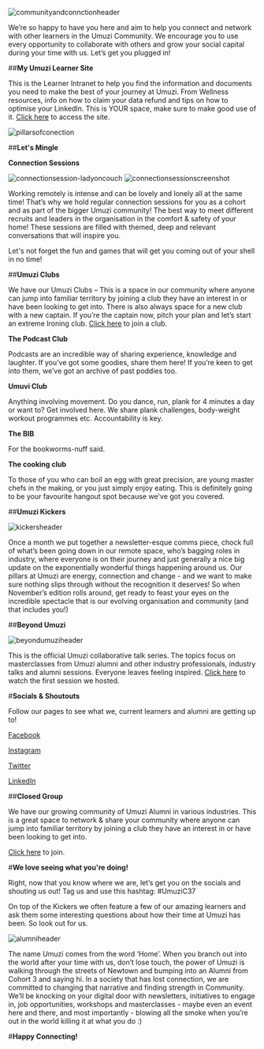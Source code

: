 ![communityandconnctionheader](communityandconnectionheader.png)

We’re so happy to have you here and aim to help you connect and network with other learners in the Umuzi Community. We encourage you to use every opportunity to collaborate with others and grow your social capital during your time with us.
Let’s get you plugged in!

##**My Umuzi Learner Site**

This is the Learner Intranet to help you find the information and documents you need to make the best of your journey at Umuzi. From Wellness resources, info on how to claim your data refund and tips on how to optimise your LinkedIn. This is YOUR space, make sure to make good use of it. [Click here](https://sites.google.com/umuzi.org/umuzi-recruits-home/whats-news?authuser=1) to access the site.

![pillarsofconection](pillarsofconnection.png)

##**Let's Mingle**

**Connection Sessions**

![connectionsession-ladyoncouch](connectionsession-ladyoncouch.png) ![connectionsessionscreenshot](connectionsessionscreenshot.png)

Working remotely is intense and can be lovely and lonely all at the same time! That’s why we hold regular connection sessions for you as a cohort and as part of the bigger Umuzi community!
The best way to meet different recruits and leaders in the organisation in the comfort & safety of your home! These sessions are filled with themed, deep and relevant conversations that will inspire you. 

Let's not forget the fun and games that will get you coming out of your shell in no time!

##**Umuzi Clubs**

We have our Umuzi Clubs – This is a space in our community where anyone can jump into familiar territory by joining a club they have an interest in or have been looking to get into. There is also always space for a new club with a new captain. If you’re the captain now, pitch your plan and let’s start an extreme Ironing club. [Click here](https://docs.google.com/document/d/1enVkEgaxvWwhODBHEYWHFMrjJ3zL6L_VCEBE6gwit8A/edit) to join a club.

**The Podcast Club**

Podcasts are an incredible way of sharing experience, knowledge and laughter. If you’ve got some goodies, share them here! If you’re keen to get into them, we’ve got an archive of past poddies too. 


**Umuvi Club**

Anything involving movement. Do you dance, run, plank for 4 minutes a day or want to? Get involved here. We share plank challenges, body-weight workout programmes etc. Accountability is key.


**The BIB**

For the bookworms-nuff said.


**The cooking club**

To those of you who can boil an egg with great precision, are young master chefs in the making, or you just simply enjoy eating. This is definitely going to be your favourite hangout spot because we've got you covered.

##**Umuzi Kickers**

![kickersheader](kickersheader.png)

Once a month we put together a newsletter-esque comms piece, chock full of what’s been going down in our remote space, who’s bagging roles in industry, where everyone is on their journey and just generally a nice big update on the exponentially wonderful things happening around us. Our pillars at Umuzi are energy, connection and change - and we want to make sure nothing slips through without the recognition it deserves! So when November’s edition rolls around, get ready to feast your eyes on the incredible spectacle that is our evolving organisation and community (and that includes you!)

##**Beyond Umuzi**

![beyondumuziheader](beyondumuziheader.png)

This is the official Umuzi collaborative talk series. The topics focus on masterclasses from Umuzi alumni and other industry professionals, industry talks and alumni sessions. Everyone leaves feeling inspired.
[Click here](https://www.youtube.com/watch?v=jS-UcDK-bBA&list=PLybRNzuiivp8hFddaNO1iz3oeuo2uPU8_) to watch the first session we hosted.

#**Socials & Shoutouts**

Follow our pages to see what we, current learners and alumni are getting up to!

[Facebook](https://www.facebook.com/UmuziOrg?_rdc=1&_rdr)

[Instagram](https://www.instagram.com/umuziorg/)

[Twitter](https://twitter.com/UmuziOrg?ref_src=twsrc%5Egoogle%7Ctwcamp%5Eserp%7Ctwgr%5Eauthor)

[LinkedIn](https://www.linkedin.com/company/umuzi-photo-club/mycompany/?viewAsMember=true)

##**Closed Group**

We have our growing community of Umuzi Alumni in various industries. This is a great space to network & share your  community where anyone can jump into familiar territory by joining a club they have an interest in or have been looking to get into.

[Click here](https://docs.google.com/document/d/1HH1zDwUrZCtvOW9SJ2EPCxsQWp6SkptcHj_Qjt0z3gU/edit) to join.

#**We love seeing what you're doing!**

Right, now that you know where we are, let’s get you on the socials and shouting us out! Tag us and use this hashtag:
#UmuziC37

On top of the Kickers we often feature a few of our amazing learners and ask them some interesting questions about how their time at Umuzi has been. So look out for us.

![alumniheader](alumniheader.png)

The name Umuzi comes from the word ‘Home’. When you branch out into the world after your time with us, don’t lose touch, the power of Umuzi is walking through the streets of Newtown and bumping into an Alumni from Cohort 3 and saying hi. In a society that has lost connection, we are committed to changing that narrative and finding strength in Community.
We’ll be knocking on your digital door with newsletters, initiatives to engage in, job opportunities, workshops and masterclasses - maybe even an event here and there, and most importantly - blowing all the smoke when you’re out in the world killing it at what you do :) 

#**Happy Connecting!**
